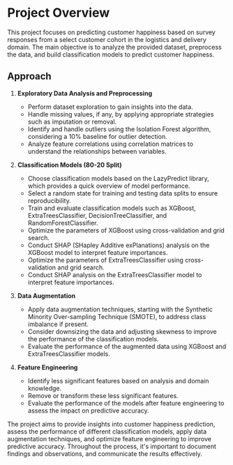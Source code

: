 # Project Overview

This project focuses on predicting customer happiness based on survey responses from a select customer cohort in the logistics and delivery domain. The main objective is to analyze the provided dataset, preprocess the data, and build classification models to predict customer happiness.

## Approach

1. **Exploratory Data Analysis and Preprocessing**

   - Perform dataset exploration to gain insights into the data.
   - Handle missing values, if any, by applying appropriate strategies such as imputation or removal.
   - Identify and handle outliers using the Isolation Forest algorithm, considering a 10% baseline for outlier detection.
   - Analyze feature correlations using correlation matrices to understand the relationships between variables.

2. **Classification Models (80-20 Split)**

   - Choose classification models based on the LazyPredict library, which provides a quick overview of model performance.
   - Select a random state for training and testing data splits to ensure reproducibility.
   - Train and evaluate classification models such as XGBoost, ExtraTreesClassifier, DecisionTreeClassifier, and RandomForestClassifier.
   - Optimize the parameters of XGBoost using cross-validation and grid search.
   - Conduct SHAP (SHapley Additive exPlanations) analysis on the XGBoost model to interpret feature importances.
   - Optimize the parameters of ExtraTreesClassifier using cross-validation and grid search.
   - Conduct SHAP analysis on the ExtraTreesClassifier model to interpret feature importances.

3. **Data Augmentation**

   - Apply data augmentation techniques, starting with the Synthetic Minority Over-sampling Technique (SMOTE), to address class imbalance if present.
   - Consider downsizing the data and adjusting skewness to improve the performance of the classification models.
   - Evaluate the performance of the augmented data using XGBoost and ExtraTreesClassifier models.

4. **Feature Engineering**

   - Identify less significant features based on analysis and domain knowledge.
   - Remove or transform these less significant features.
   - Evaluate the performance of the models after feature engineering to assess the impact on predictive accuracy.

The project aims to provide insights into customer happiness prediction, assess the performance of different classification models, apply data augmentation techniques, and optimize feature engineering to improve predictive accuracy. Throughout the process, it's important to document findings and observations, and communicate the results effectively.

